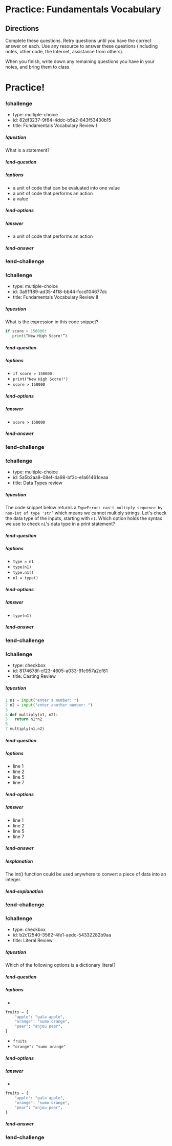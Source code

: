 # Practice: Fundamentals Vocabulary

## Directions

Complete these questions. Retry questions until you have the correct answer on each. Use any resource to answer these questions (including notes, other code, the Internet, assistance from others).

When you finish, write down any remaining questions you have in your notes, and bring them to class.

# Practice!

<!-- Question 1 -->

<!-- prettier-ignore-start -->
### !challenge

* type: multiple-choice
* id: 82df3237-9f64-4ddc-b5a2-843f53430b15
* title: Fundamentals Vocabulary Review I

##### !question

What is a statement?

##### !end-question

##### !options
* a unit of code that can be evaluated into one value
* a unit of code that performs an action
* a value

##### !end-options

##### !answer
* a unit of code that performs an action
##### !end-answer

### !end-challenge
<!-- prettier-ignore-end -->

<!-- prettier-ignore-start -->
### !challenge

* type: multiple-choice
* id: 3a91ff89-ad35-4f18-bb44-fccd104677dc
* title: Fundamentals Vocabulary Review II

##### !question

What is the expression in this code snippet?

```python
if score > 150000:
   print(“New High Score!”)
```
##### !end-question

##### !options

* `if score > 150000:`
* `print("New High Score!")`
* `score > 150000`

##### !end-options

##### !answer

* `score > 150000`

##### !end-answer

### !end-challenge
<!-- prettier-ignore-end -->


<!-- prettier-ignore-start -->
### !challenge

* type: multiple-choice
* id: 5a5b2aa8-08ef-4a98-bf3c-e1a61461ceaa
* title: Data Types review

##### !question

The code snippet below returns a `TypeError: can't multiply sequence by non-int of type 'str’` which means we cannot multiply strings. Let's check the data type of the inputs, starting with `n1`. Which option holds the syntax we use to check `n1`'s data type in a print statement?

##### !end-question

##### !options

* `type = n1`
* `type(n1)`
* `type.n1()`
* `n1 = type()`

##### !end-options

##### !answer

* `type(n1)`

##### !end-answer

### !end-challenge
<!-- prettier-ignore-end -->

<!-- prettier-ignore-start -->
### !challenge

* type: checkbox
* id: 8174678f-cf23-4605-a033-91c957a2cf81
* title: Casting Review

##### !question

```python
1 n1 = input("enter a number: ")
2 n2 = input("enter another number: ")
3
4 def multiply(n1, n2):
5  	return n1*n2
6
7 multiply(n1,n2)
```
##### !end-question

##### !options
* line 1
* line 2
* line 5
* line 7
##### !end-options

##### !answer
* line 1
* line 2
* line 5
* line 7
##### !end-answer

##### !explanation
The int() function could be used anywhere to convert a piece of data into an integer.
##### !end-explanation

### !end-challenge
<!-- prettier-ignore-end -->


<!-- prettier-ignore-start -->
### !challenge

* type: checkbox
* id: b2c12540-3562-4fe1-aedc-54332282b9aa
* title: Literal Review

##### !question

Which of the following options is a dictionary literal?

##### !end-question

##### !options

*
```python
fruits = {
    "apple": "gala apple",
    "orange": "sumo orange",
    "pear": "anjou pear",
}
```
* `fruits`
* `"orange": "sumo orange"`

##### !end-options

##### !answer

*
```python
fruits = {
    "apple": "gala apple",
    "orange": "sumo orange",
    "pear": "anjou pear",
}
```

##### !end-answer

### !end-challenge
<!-- prettier-ignore-end -->
